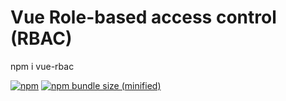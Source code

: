 # Vue Role-based access control (RBAC)  

npm i vue-rbac  

[![npm](https://img.shields.io/npm/v/:package.svg)](https://github.com/chaoyenpo/vue-rbac)
[![npm bundle size (minified)](https://img.shields.io/bundlephobia/min/react.svg)](https://github.com/chaoyenpo/vue-rbac)
